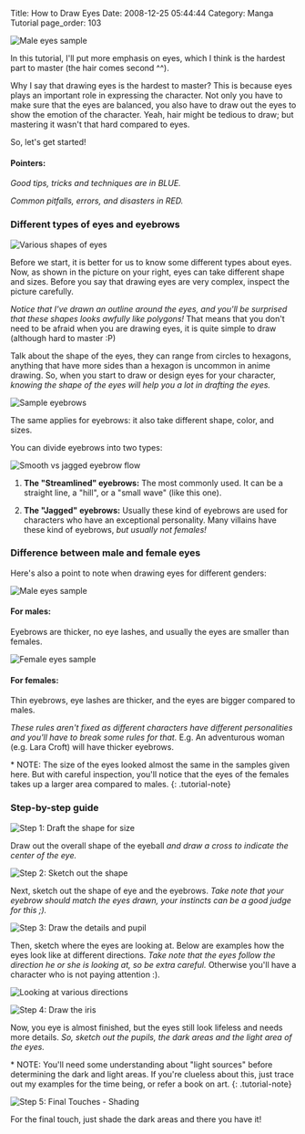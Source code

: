Title: How to Draw Eyes
Date: 2008-12-25 05:44:44
Category: Manga Tutorial
page_order: 103

![Male eyes sample]({filename}/images/2008/12/male.gif)

In this tutorial, I'll put more emphasis on eyes, which I think is the hardest
part to master (the hair comes second ^^).

Why I say that drawing eyes is the hardest to master? This is because eyes
plays an important role in expressing the character. Not only you have to make
sure that the eyes are balanced, you also have to draw out the eyes to show the
emotion of the character. Yeah, hair might be tedious to draw; but mastering
it wasn't that hard compared to eyes.

So, let's get started!

#### Pointers:

<em class="tutorial-goodPractice">Good tips, tricks and techniques are in BLUE.</em>

<em class="tutorial-badPractice">Common pitfalls, errors, and disasters in RED.</em>

### Different types of eyes and eyebrows

![Various shapes of eyes]({filename}/images/2008/12/sampleeyes.gif)

Before we start, it is better for us to know some different types about eyes.
Now, as shown in the picture on your right, eyes can take different shape and
sizes. Before you say that drawing eyes are very complex, inspect the picture
carefully.

<em class="tutorial-goodPractice">Notice that I've drawn an outline around the
eyes, and you'll be surprised that these shapes looks awfully like
polygons!</em> That means that you don't need to be afraid when you are drawing
eyes, it is quite simple to draw (although hard to master :P)

Talk about the shape of the eyes, they can range from circles to hexagons,
anything that have more sides than a hexagon is uncommon in anime drawing. So,
when you start to draw or design eyes for your character, <em
class="tutorial-goodPractice">knowing the shape of the eyes will help you a lot
in drafting the eyes.</em>

![Sample eyebrows]({filename}/images/2008/12/samplebrows.gif)

The same applies for eyebrows: it also take different shape, color, and sizes.

You can divide eyebrows into two types:

![Smooth vs jagged eyebrow flow]({filename}/images/2008/12/basic4.gif)

1. **The "Streamlined" eyebrows:** The most commonly used. It can be a straight
   line, a "hill", or a "small wave" (like this one).

2. **The "Jagged" eyebrows:** Usually these kind of eyebrows are used for
   characters who have an exceptional personality. Many villains have these
   kind of eyebrows, <em class="tutorial-badPractice">but usually not
   females!</em>

### Difference between male and female eyes

Here's also a point to note when drawing eyes for different genders:

![Male eyes sample]({filename}/images/2008/12/male.gif)

#### For males:

Eyebrows are thicker, no eye lashes, and usually the eyes are smaller than
females.

![Female eyes sample]({filename}/images/2008/12/female.gif)

#### For females:

Thin eyebrows, eye lashes are thicker, and the eyes are bigger compared to
males.

<em class="tutorial-goodPractice">These rules aren't fixed as different
characters have different personalities and you'll have to break some rules for
that.</em> E.g.  An adventurous woman (e.g. Lara Croft) will have thicker
eyebrows.

\* NOTE: The size of the eyes looked almost the same in the samples given here.
But with careful inspection, you'll notice that the eyes of the females takes
up a larger area compared to males.
{: .tutorial-note}

### Step-by-step guide

![Step 1: Draft the shape for size]({filename}/images/2008/12/step11.gif)

Draw out the overall shape of the eyeball <em class="tutorial-goodPractice">and
draw a cross to indicate the center of the eye.</em>

![Step 2: Sketch out the shape]({filename}/images/2008/12/step21.gif)

Next, sketch out the shape of eye and the eyebrows. <em
class="tutorial-goodPractice">Take note that your eyebrow should match the eyes
drawn, your instincts can be a good judge for this ;).</em>

![Step 3: Draw the details and pupil]({filename}/images/2008/12/step31.gif)

Then, sketch where the eyes are looking at. Below are examples how the eyes
look like at different directions. <em class="tutorial-goodPractice">Take note
that the eyes follow the direction he or she is looking at, so be extra
careful.</em> Otherwise you'll have a character who is not paying attention :).

![Looking at various directions]({filename}/images/2008/12/eyedirection.gif)

![Step 4: Draw the iris]({filename}/images/2008/12/step41.gif)

Now, you eye is almost finished, but the eyes still look lifeless and needs
more details. <em class="tutorial-goodPractice">So, sketch out the pupils, the
dark areas and the light area of the eyes.</em>

\* NOTE: You'll need some understanding about "light sources" before
determining the dark and light areas. If you're clueless about this, just
trace out my examples for the time being, or refer a book on art.
{: .tutorial-note}

![Step 5: Final Touches - Shading]({filename}/images/2008/12/step51.gif)

For the final touch, just shade the dark areas and there you have it!
